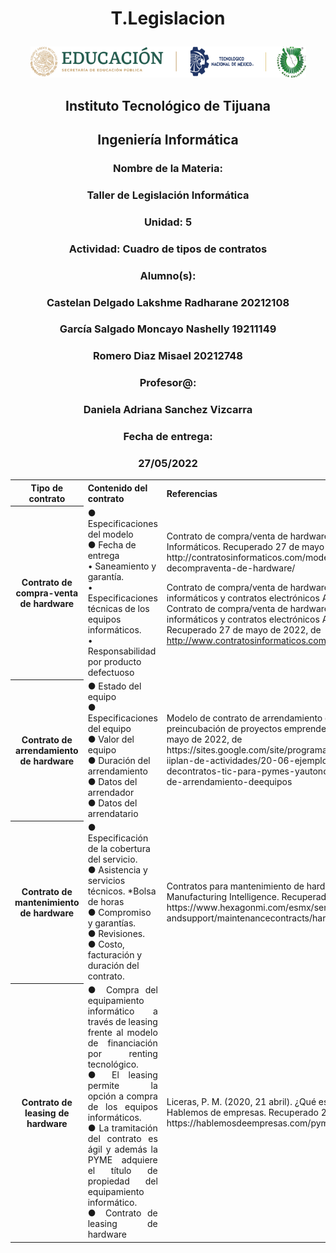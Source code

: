 # <p align="center"> T.Legislacion
<p align="center"> <img src ="../MISC/LOGO.png" /></p>
<h2 align="center">Instituto Tecnológico de Tijuana</h2>
 <h2 align="center">Ingeniería Informática</h2>
 <h3 align="center">Nombre de la Materia:</h3>
 <h3 align="center">Taller de Legislación Informática</h3>
  <h3 align="center">Unidad: 5</h3>
 <h3 align="center">Actividad: Cuadro de tipos de contratos</h3>
 <h3 align="center">Alumno(s):</h3><h3 align="center"> Castelan Delgado Lakshme Radharane 20212108 </h3>
 <h3 align="center">García Salgado Moncayo Nashelly 19211149</h3>
 <h3 align="center"> Romero Diaz Misael 20212748
 <h3 align="center">Profesor@:</h3>
 <h3 align="center">Daniela Adriana Sanchez Vizcarra</h3>
 <h3 align="center">Fecha de entrega:</h3>
 <h3 align="center">27/05/2022</h3>


<table>
  <tr>
  <th>Tipo de contrato</th>
  <th align="Left">Contenido del contrato</th>  
    <th align="Left">Referencias</th>
  </tr><tr>
  <th>Contrato de compra-venta de hardware</th>
<td> ● Especificaciones del modelo<br>
   ● Fecha de entrega<br>
  • Saneamiento y garantía.<br>
• Especificaciones técnicas de los equipos informáticos.<br>
• Responsabilidad por producto defectuoso</td>
  <td> Contrato de compra/venta de hardware. (2015, 26 abril). Contratos Informáticos. Recuperado 27 de mayo de 2022, de http://contratosinformaticos.com/modelos/contrato-decompraventa-de-hardware/ <br>

Contrato de compra/venta de hardware. Modelos de contratos informáticos y contratos electrónicos Abogado Abogados. (s. f.). Contrato de compra/venta de hardware. Modelos de contratos informáticos y contratos electrónicos Abogado Abogados. Recuperado 27 de mayo de 2022, de http://www.contratosinformaticos.com/modelos/contratoventa.shtml </td>
  </tr><tr>
  <th>Contrato de arrendamiento de hardware</th>
<td> ● Estado del equipo<br>
 ● Especificaciones del equipo <br>
 ● Valor del equipo<br>
 ● Duración del arrendamiento <br>
 ● Datos del arrendador<br>
 ● Datos del arrendatario</td>
  <td> Modelo de contrato de arrendamiento de equipos - Programa de preincubación de proyectos emprendedores. Recuperado 27 de mayo de 2022, de https://sites.google.com/site/programadepreincubacion/bloque-iiplan-de-actividades/20-06-ejemplos-de-modelos-decontratos-tic-para-pymes-yautonomos/1-modelo-decontrato-de-arrendamiento-deequipos </td>
  </tr><tr>
  <th>  Contrato de mantenimiento de hardware</th>
  <td> ● Especificación de la cobertura del servicio.<br>
 ● Asistencia y servicios técnicos. *Bolsa de horas<br>
 ● Compromiso y garantías.<br>
 ● Revisiones.<br>
 ● Costo, facturación y duración del contrato.</td>
  <td> Contratos para mantenimiento de hardware (HMAs). (s. f.). Hexagon Manufacturing Intelligence. Recuperado 27 de mayo de 2022, de https://www.hexagonmi.com/esmx/service-andsupport/maintenancecontracts/hardwaremaintenance-contracts </td>
  </tr><tr>
  <th>Contrato de leasing de hardware</th>
<td align="justify"> ● Compra del equipamiento informático a través de leasing frente al modelo de financiación por renting tecnológico.<br>
 ● El leasing permite la opción a compra de los equipos informáticos.<br>
   ● La tramitación del contrato es ágil y además la PYME adquiere el título de propiedad del equipamiento informático.<br>  
  ● Contrato de leasing de hardware</td>
  <td> Liceras, P. M. (2020, 21 abril). ¿Qué es un contrato de ‘leasing’? Hablemos de empresas. Recuperado 27 de mayo de 2022, de https://hablemosdeempresas.com/pymes/leasing-que-es-tipos/ </td>
  </tr>



